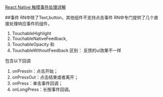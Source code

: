 [React Native 触摸事件处理详解](https://race604.com/react-native-touch-event/)


##事件
RN中除了Text,button，其他组件不支持点击事件
RN中专门提供了几个直接处理响应事件的组件，

1.  TouchableHighlight
2.  TouchableNativeFeedback,
3.  TouchableOpacity 和
4.  TouchableWithoutFeedback
区别： 反馈的ui效果不一样


包含以下回调
  1. onPressIn：点击开始；
  2. onPressOut：点击结束或者离开；
  3. onPress：单击事件回调；
  4. onLongPress：长按事件回调。

